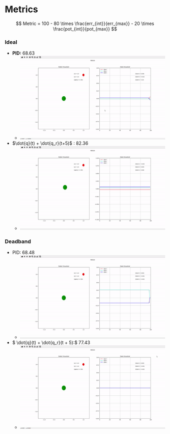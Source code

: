 # Metrics  


$$
Metric = 100 - 80 \times \frac{err_{int}}{err_{max}} - 20 \times \frac{pot_{int}}{pot_{max}}
$$

### Ideal

- **PID:** 	68.63
  - <img src=".\Videos\ideal_PID.gif" />
- $\dot{q}(t) + \dot{q_r}(t+5)$ :     82.36
  - <img src=".\Videos\ideal_Q5.gif"  />





### Deadband

- PID: 68.48
  - <img src=".\Videos\deadband_PID.gif"  />
- $ \dot{q}(t) + \dot{q_r}(t + 5):$  77.43
  - <img src=".\Videos\deadband_Q5.gif"/>

